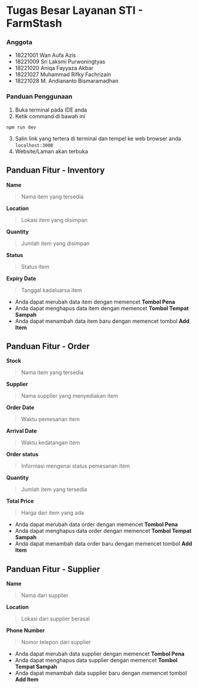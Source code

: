 # Tugas Besar Layanan STI - FarmStash

### Anggota
- 18221001 Wan Aufa Azis
- 18221009 Sri Laksmi Purwoningtyas
- 18221020 Aniqa Fayyaza Akbar
- 18221027 Muhammad Rifky Fachrizain
- 18221028 M. Andiananto Bismaramadhan

### Panduan Penggunaan
1. Buka terminal pada IDE anda
2. Ketik command di bawah ini
```
npm run dev
```
3. Salin link yang tertera di terminal dan tempel ke web browser anda `localhost:3000`
4. Website/Laman akan terbuka

## Panduan Fitur - Inventory
**Name**
>Nama item yang tersedia

**Location**
>Lokasi item yang disimpan

**Quantity**
>Jumlah item yang disimpan

**Status**
>Status item

**Expiry Date**
>Tanggal kadaluarsa item

- Anda dapat merubah data item dengan memencet **Tombol Pena**
- Anda dapat menghapus data item dengan memencet **Tombol Tempat Sampah**
- Anda dapat menambah data item baru dengan memencet tombol **Add Item**

## Panduan Fitur - Order
**Stock**
>Nama item yang tersedia

**Supplier**
>Nama supplier yang menyediakan item

**Order Date**
>Waktu pemesanan item

**Arrival Date**
>Waktu kedatangan item

**Order status**
>Informasi mengenai status pemesanan item

**Quantity**
>Jumlah item yang tersedia

**Total Price**
>Harga dari item yang ada

- Anda dapat merubah data order dengan memencet **Tombol Pena**
- Anda dapat menghapus data order dengan memencet **Tombol Tempat Sampah**
- Anda dapat menambah data order baru dengan memencet tombol **Add Item**

## Panduan Fitur - Supplier
**Name**
>Nama dari supplier

**Location**
>Lokasi dari supplier berasal

**Phone Number**
>Nomor telepon dari supplier

- Anda dapat merubah data supplier dengan memencet **Tombol Pena**
- Anda dapat menghapus data supplier dengan memencet **Tombol Tempat Sampah**
- Anda dapat menambah data supplier baru dengan memencet tombol **Add Item**